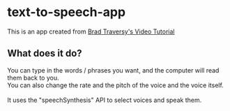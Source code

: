 # text-to-speech-app

This is an app created from [Brad Traversy's Video Tutorial](https://youtu.be/ZORXxxP49G8?list=WL)

## What does it do?

You can type in the words / phrases you want, and the computer will read them back to you. <br>
You can also change the rate and the pitch of the voice and the voice itself. <br><br>
It uses the "speechSynthesis" API to select voices and speak them.
